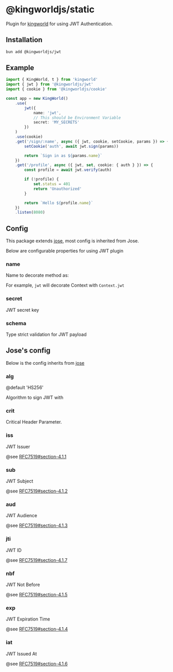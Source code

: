 # @kingworldjs/static
Plugin for [kingworld](https://github.com/saltyaom/kingworld) for using JWT Authentication.

## Installation
```bash
bun add @kingworldjs/jwt
```

## Example
```typescript
import { KingWorld, t } from 'kingworld'
import { jwt } from '@kingworldjs/jwt'
import { cookie } from '@kingworldjs/cookie'

const app = new KingWorld()
    .use(
        jwt({
            name: 'jwt',
            // This should be Environment Variable
            secret: 'MY_SECRETS'
        })
    )
    .use(cookie)
    .get('/sign/:name', async ({ jwt, cookie, setCookie, params }) => {
        setCookie('auth', await jwt.sign(params))

        return `Sign in as ${params.name}`
    })
    .get('/profile', async ({ jwt, set, cookie: { auth } }) => {
        const profile = await jwt.verify(auth)

        if (!profile) {
            set.status = 401
            return 'Unauthorized'
        }

        return `Hello ${profile.name}`
    })
    .listen(8080)

```

## Config
This package extends [jose](https://github.com/panva/jose), most config is inherited from Jose. 

Below are configurable properties for using JWT plugin

### name
Name to decorate method as:

For example, `jwt` will decorate Context with `Context.jwt`

### secret
JWT secret key

### schema
Type strict validation for JWT payload

## Jose's config
Below is the config inherits from [jose](https://github.com/panva/jose)

### alg
@default 'HS256'

Algorithm to sign JWT with

### crit
Critical Header Parameter.

### iss
JWT Issuer

@see [RFC7519#section-4.1.1](https://www.rfc-editor.org/rfc/rfc7519#section-4.1.1)

### sub
JWT Subject

@see [RFC7519#section-4.1.2](https://www.rfc-editor.org/rfc/rfc7519#section-4.1.2)

### aud
JWT Audience 

@see [RFC7519#section-4.1.3](https://www.rfc-editor.org/rfc/rfc7519#section-4.1.3)

### jti
JWT ID

@see [RFC7519#section-4.1.7](https://www.rfc-editor.org/rfc/rfc7519#section-4.1.7)

### nbf
JWT Not Before

@see [RFC7519#section-4.1.5](https://www.rfc-editor.org/rfc/rfc7519#section-4.1.5)

### exp
JWT Expiration Time

@see [RFC7519#section-4.1.4](https://www.rfc-editor.org/rfc/rfc7519#section-4.1.4)

### iat
JWT Issued At

@see [RFC7519#section-4.1.6](https://www.rfc-editor.org/rfc/rfc7519#section-4.1.6)
